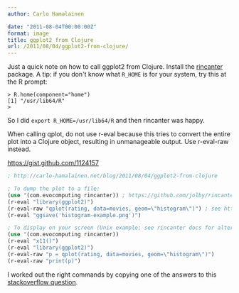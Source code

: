 ```yaml
---
author: Carlo Hamalainen

date: "2011-08-04T00:00:00Z"
format: image
title: ggplot2 from Clojure
url: /2011/08/04/ggplot2-from-clojure/
---
```

Just a quick note on how to call ggplot2 from Clojure. Install the [rincanter](https://github.com/jolby/rincanter) package. A tip: if you don't know what ``R_HOME`` is for your system, try this at the R prompt:

    > R.home(component="home")
    [1] "/usr/lib64/R"
    >

So I did ``export R_HOME=/usr/lib64/R`` and then rincanter was happy.

When calling qplot, do not use r-eval because this tries to convert the entire plot into a Clojure object, resulting in unmanageable output. Use r-eval-raw instead.

<https://gist.github.com/1124157>

```clojure
; http://carlo-hamalainen.net/blog/2011/08/04/ggplot2-from-clojure

; To dump the plot to a file:
(use '(com.evocomputing rincanter)) ; https://github.com/jolby/rincanter
(r-eval "library(ggplot2)")
(r-eval-raw "qplot(rating, data=movies, geom=\"histogram\")") ; see http://had.co.nz/ggplot2/geom_histogram.html
(r-eval "ggsave('histogram-example.png')")

; To display on your screen (Unix example; see rincanter docs for alternatives to x11() call)
(use '(com.evocomputing rincanter))
(r-eval "x11()")
(r-eval "library(ggplot2)")
(r-eval-raw "p = qplot(rating, data=movies, geom=\"histogram\")")
(r-eval-raw "print(p)")
```

I worked out the right commands by copying one of the answers to this [stackoverflow question](http://stackoverflow.com/questions/3515269/ggplot2-hell-with-rpy2-2-0-7-python-2-6-r-2-11-windows-7).
